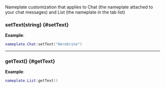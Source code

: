 Nameplate customization that applies to Chat (the nameplate attached to your chat messages) and List (the nameplate in the tab list)

### setText(string) {#setText}

**Example**:

```lua
nameplate.Chat:setText("Herobrine")
```

---

### getText() {#getText}

**Example**:

```lua
nameplate.List:getText()
```